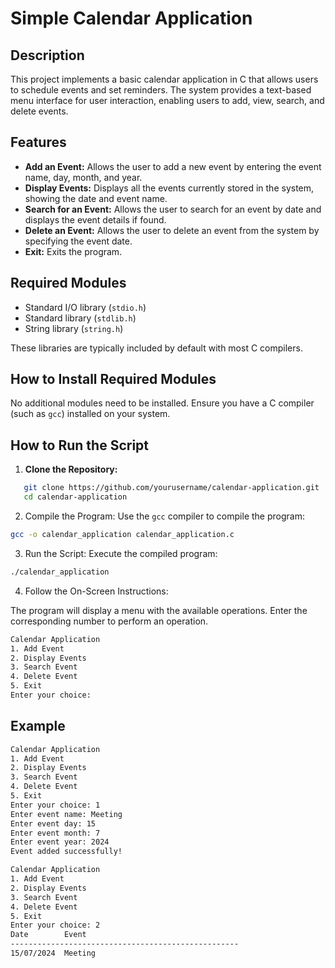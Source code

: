 # Simple Calendar Application

## Description

This project implements a basic calendar application in C that allows users to schedule events and set reminders. The system provides a text-based menu interface for user interaction, enabling users to add, view, search, and delete events.

## Features

- **Add an Event:** Allows the user to add a new event by entering the event name, day, month, and year.
- **Display Events:** Displays all the events currently stored in the system, showing the date and event name.
- **Search for an Event:** Allows the user to search for an event by date and displays the event details if found.
- **Delete an Event:** Allows the user to delete an event from the system by specifying the event date.
- **Exit:** Exits the program.

## Required Modules

- Standard I/O library (`stdio.h`)
- Standard library (`stdlib.h`)
- String library (`string.h`)

These libraries are typically included by default with most C compilers.

## How to Install Required Modules

No additional modules need to be installed. Ensure you have a C compiler (such as `gcc`) installed on your system.

## How to Run the Script

1. **Clone the Repository:**
```sh
   git clone https://github.com/yourusername/calendar-application.git
   cd calendar-application
```
2. Compile the Program:
Use the `gcc` compiler to compile the program:
```bash 
gcc -o calendar_application calendar_application.c
```
3. Run the Script:
Execute the compiled program:
```bash 
./calendar_application
```
4. Follow the On-Screen Instructions:

The program will display a menu with the available operations. Enter the corresponding number to perform an operation.
```bash 
Calendar Application
1. Add Event
2. Display Events
3. Search Event
4. Delete Event
5. Exit
Enter your choice: 
```

## Example 
```bash 
Calendar Application
1. Add Event
2. Display Events
3. Search Event
4. Delete Event
5. Exit
Enter your choice: 1
Enter event name: Meeting
Enter event day: 15
Enter event month: 7
Enter event year: 2024
Event added successfully!

Calendar Application
1. Add Event
2. Display Events
3. Search Event
4. Delete Event
5. Exit
Enter your choice: 2
Date        Event
---------------------------------------------------
15/07/2024  Meeting
```